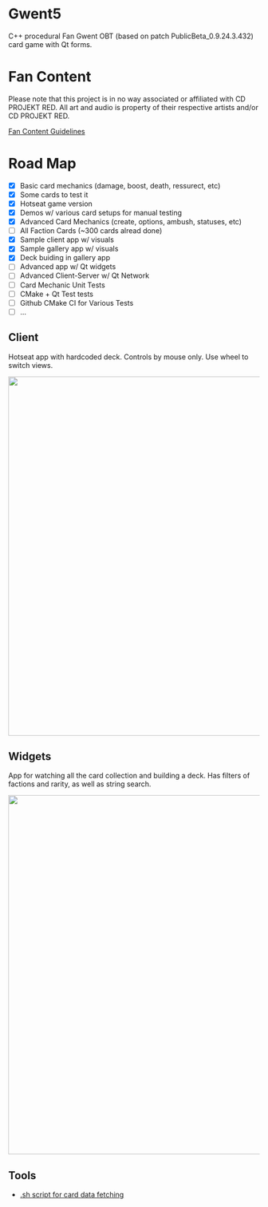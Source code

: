 # Gwent5

C++ procedural Fan Gwent OBT (based on patch PublicBeta_0.9.24.3.432) card game with Qt forms.

# Fan Content
Please note that this project is in no way associated or affiliated with CD PROJEKT RED.
All art and audio is property of their respective artists and/or CD PROJEKT RED.

[Fan Content Guidelines](https://cdprojektred.com/en/fan-content)

# Road Map

- [x] Basic card mechanics (damage, boost, death, ressurect, etc)
- [x] Some cards to test it
- [x] Hotseat game version
- [x] Demos w/ various card setups for manual testing
- [x] Advanced Card Mechanics (create, options, ambush, statuses, etc)
- [ ] All Faction Cards (~300 cards alread done)
- [x] Sample client app w/ visuals
- [x] Sample gallery app w/ visuals
- [x] Deck buiding in gallery app
- [ ] Advanced app w/ Qt widgets
- [ ] Advanced Client-Server w/ Qt Network
- [ ] Card Mechanic Unit Tests
- [ ] CMake + Qt Test tests
- [ ] Github CMake CI for Various Tests
- [ ] ...

## Client

Hotseat app with hardcoded deck. Controls by mouse only. Use wheel to switch views.

<img src="https://user-images.githubusercontent.com/22278488/166415736-eaba6d91-fc44-49e0-a428-5c4c1ae7d1e1.png" width="640" height="720" />

## Widgets

App for watching all the card collection and building a deck. Has filters of factions and rarity, as well as string search.

<img src="https://github.com/P1nkL1on/Gwent5/blob/1-implement-basics/Widgets/preview.gif" width="640" height="720" />

## Tools

* [.sh script for card data fetching](https://github.com/P1nkL1on/Gwent5/blob/1-implement-basics/Tools/FetchInfo.sh)
